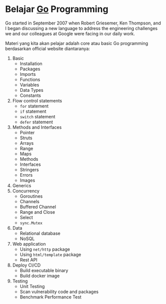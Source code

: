 # Belajar [Go](https://go.dev/) Programming

Go started in September 2007 when Robert Griesemer, Ken Thompson, and I began discussing a new language to address the engineering challenges we and our colleagues at Google were facing in our daily work.

Materi yang kita akan pelajar adalah core atau basic Go programming berdasarkan official website diantaranya:

1. Basic
   - Installation
   - Packages
   - Imports
   - Functions
   - Variables
   - Data Types
   - Constants
2. Flow control statements
   - `for` statement
   - `if` statement
   - `switch` statement
   - `defer` statement
3. Methods and Interfaces
    - Pointer
    - Struts
    - Arrays
    - Range
    - Maps
    - Methods
    - Interfaces
    - Stringers
    - Errors
    - Images
4. Generics
5. Concurrency
   - Goroutines
   - Channels
   - Buffered Channel
   - Range and Close
   - Select
   - `sync.Mutex`
6. Data
    - Relational database
    - NoSQL
7. Web application
    - Using `net/http` package
    - Using `html/template` package
    - Rest API
8. Deploy CI/CD
    - Build executable binary
    - Build docker image
9. Testing
    - Unit Testing
    - Scan vulnerability code and packages
    - Benchmark Performance Test
